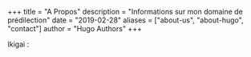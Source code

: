 +++
title = "A Propos"
description = "Informations sur mon domaine de prédilection"
date = "2019-02-28"
aliases = ["about-us", "about-hugo", "contact"]
author = "Hugo Authors"
+++

Ikigai : 


